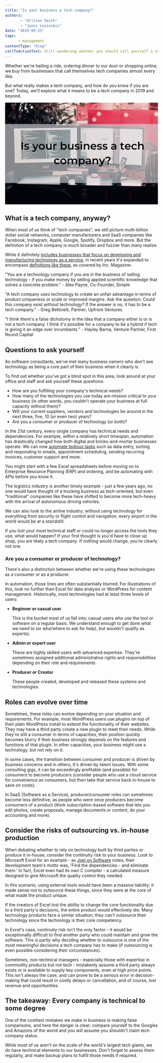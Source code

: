 ```yaml
---
title: "Is your business a tech company?"
authors:
       - "Allison Smith"
       - "Janis Lesinskis"
date: "2019-09-25"
tags:
      - management
contentType: "blog"
callToActionText: Still wondering whether you should call yourself a tech company? Our experts can help you make the best marketing and management decisions for your business.
---
```


Whether we're hailing a ride, ordering dinner to our door or shopping online, we buy from businesses that call themselves tech companies almost every day.

But what really makes a tech company, and how do you know if you are one? Today, we'll explore what it means to be a tech company in 2019 and beyond.

<!-- end excerpt -->

![Is your business a tech company?](is-your-business-tech-company.jpg)

## What is a tech company, anyway?

When most of us think of "tech companies", we still picture multi-billion dollar social networks, computer manufacturers and SaaS companies like Facebook, Instagram, Apple, Google, Spotify, Dropbox and more. But the definition of a tech company is much broader and fuzzier than many realize. 

While it definitely [includes businesses that focus on developing and manufacturing technology as a service](https://en.wikipedia.org/wiki/Technology_company), in recent years it's expanded to encompass [definitions like these](https://www.inc.com/magazine/201605/marli-guzzetta/tech-company-definition.html), as covered by Inc. Magazine:

"You are a technology company if you are in the business of selling technology - if you make money by selling applied scientific knowledge that solves a concrete problem."  - Alex Payne, Co-Founder, Simple 

"A tech company uses technology to create an unfair advantage in terms of product uniqueness or scale or improved margins. Ask the question: Could this company exist without technology? If the answer is no, it has to be a tech company." - Greg Bettinelli, Partner, Upfront Ventures

"I think there's a false dichotomy in the idea that a company either is or is not a tech company. I think it's possible for a company to be a hybrid if tech is giving it an edge over incumbents." - Hayley Barna, Venture Partner, First Round Capital

## Questions to ask yourself

As software consultants, we've met many business owners who don't see technology as being a core part of their business when it clearly is. 

To find out whether you've got a blind spot in this area, look around at your office and staff and ask yourself these questions: 

- How are you fulfilling your company's technical needs? 
- How many of the technologies you use today are mission critical to your business (in other words, you couldn't operate your business at full capacity without them)?
- Will your current suppliers, vendors and technologies be around in the next three, five, 10 (or even two) years?
- Are you a consumer or producer of technology (or both)?

In the 21st century, every single company has technical needs and dependencies. For example, within a relatively short timespan, automation has drastically changed how both digital and bricks-and-mortar businesses operate. We can now [automate tedious tasks](https://www.customprogrammingsolutions.com/blog/2019-08-21/solve-problems-process-automation/) such as data entry, sorting and responding to emails, appointment scheduling, sending recurring invoices, customer support and more. 

You might start with a few Excel spreadsheets before moving on to Enterprise Resource Planning (ERP) and ordering, and be automating with APIs before you know it. 

The logistics industry is another timely example - just a few years ago, no one would have thought of a trucking business as tech-oriented, but even "traditional" companies like these have shifted to become more tech-heavy with the arrival of autonomous driving vehicles. 

We can also look to the airline industry; without using technology for everything from security to flight control and navigation, every airport in the world would be at a standstill. 

If you lost your most technical staff or could no longer access the tools they use, what would happen? If your first thought is you'd have to close up shop, you are likely a tech company. If nothing would change, you're clearly not one.

### Are you a consumer or producer of technology?

There's also a distinction between whether we're using these technologies as a consumer or as a producer. 

In automation, those lines are often substantially blurred. For illustrations of this, look no further than Excel for data analysis or WordPress for content management. Historically, most technologies had at least three levels of users:

- **Beginner or casual user** 

  This is the bucket most of us fall into; casual users who use the tool or software on a regular basis. We understand enough to get done what we need to (or who/where to ask for help), but wouldn't qualify as experts). 

- **Admin or expert user** 

  These are highly skilled users with advanced expertise. They're sometimes assigned additional administrative rights and responsibilities depending on their role and requirements.

- **Producer or Creator** 

  These people created, developed and released these systems and technologies. 
  
## Roles can evolve over time

Sometimes, these roles can evolve depending on your situation and requirements. For example, most WordPress users use plugins on top of their plain WordPress install to extend the functionality of their websites. They may have a third party create a new plugin to meet their needs. While they're still a consumer in terms of capacities, their position quickly becomes blurry if their business strongly depends on the features and functions of that plugin. In other capacities, your business might use a technology, but not rely on it. 

In some cases, the transition between consumer and producer is driven by business concerns and in others, it's driven by talent issues. With some consulting gigs, it can be exceedingly profitable (and possible) for consumers to become producers (consider people who use a cloud service for convenience as consumers, but then take that service back in-house to save on costs). 

In SaaS (Software as a Service), producer/consumer roles can sometimes become less definitive, as people who were once producers become consumers of a product (think subscription-based software that lets you edit photos, create proposals, manage documents or content, do your accounting and more).

## Consider the risks of outsourcing vs. in-house production

When debating whether to rely on technology built by third parties or produce it in-house, consider the continuity risk to your business. Look to Microsoft Excel for an example - as [Joel on Software](https://www.joelonsoftware.com/2001/10/14/in-defense-of-not-invented-here-syndrome/) notes, their development team's motto was, 'Find the dependencies - and eliminate them.' In fact, Excel even had its own C compiler - a calculated measure designed to give Microsoft the quality control they needed.

In this scenario, using external tools would have been a massive liability; it made sense not to outsource these things, since they were at the core of what made the product unique. 

If the creators of Excel lost the ability to change the core functionality due to a third party's decisions, the entire product would effectively die. Many technology products face a similar situation; they can't outsource their technology since the technology is their core competency. 

In Excel's case, continuity risk isn't the only factor - it would be exceptionally difficult to find another party who could maintain and grow the software. This is partly why deciding whether to outsource is one of the most meaningful decisions a tech company has to make (if outsourcing is even possible considering their circumstances). 

Sometimes, non-technical managers - especially those with expertise in commodity products but not tech - mistakenly assume a third party always exists or is available to supply key components, even at high price points. This isn't always the case, and can prove to be a serious error in decision-making that could result in costly delays or cancellation, and of course, lost revenue and opportunities.

## The takeaway: Every company is technical to some degree 

One of the costliest mistakes we make in business is making false comparisons, and here the danger is clear; compare yourself to the Googles and Amazons of the world and you will assume you shouldn't claim tech company status. 

While most of us aren't on the scale of the world's largest tech giants, we do have technical elements to our businesses. Don't forget to assess them regularly, and make backup plans to fulfill those needs if required.



